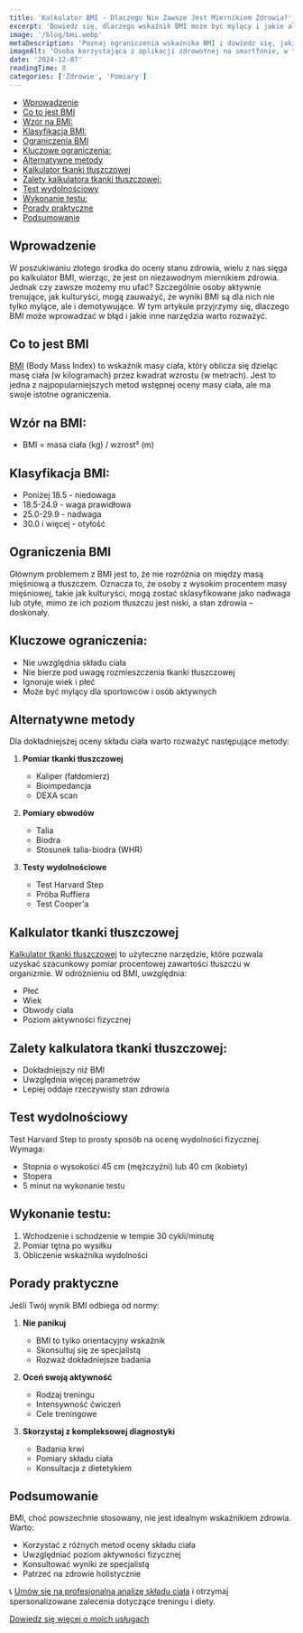 ```yaml
---
title: 'Kalkulator BMI - Dlaczego Nie Zawsze Jest Miernikiem Zdrowia?'
excerpt: 'Dowiedz się, dlaczego wskaźnik BMI może być mylący i jakie alternatywne metody oceny zdrowia warto rozważyć. Kompleksowe podejście do oceny składu ciała.'
image: '/blog/bmi.webp'
metaDescription: 'Poznaj ograniczenia wskaźnika BMI i dowiedz się, jakie alternatywne metody oceny składu ciała są dostępne. Praktyczny przewodnik po metodach pomiaru.'
imageAlt: 'Osoba korzystająca z aplikacji zdrowotnej na smartfonie, w tle ludzie ćwiczący w parku'
date: '2024-12-07'
readingTime: 8
categories: ['Zdrowie', 'Pomiary']
---
```


- [Wprowadzenie](#wprowadzenie)
- [Co to jest BMI](#co-to-jest-bmi)
- [Wzór na BMI:](#wzór-na-bmi)
- [Klasyfikacja BMI:](#klasyfikacja-bmi)
- [Ograniczenia BMI](#ograniczenia-bmi)
- [Kluczowe ograniczenia:](#kluczowe-ograniczenia)
- [Alternatywne metody](#alternatywne-metody)
- [Kalkulator tkanki tłuszczowej](#kalkulator-tkanki-tłuszczowej)
- [Zalety kalkulatora tkanki tłuszczowej:](#zalety-kalkulatora-tkanki-tłuszczowej)
- [Test wydolnościowy](#test-wydolnościowy)
- [Wykonanie testu:](#wykonanie-testu)
- [Porady praktyczne](#porady-praktyczne)
- [Podsumowanie](#podsumowanie)

## Wprowadzenie

W poszukiwaniu złotego środka do oceny stanu zdrowia, wielu z nas sięga po kalkulator BMI, wierząc, że jest on niezawodnym miernikiem zdrowia. Jednak czy zawsze możemy mu ufać? Szczególnie osoby aktywnie trenujące, jak kulturyści, mogą zauważyć, że wyniki BMI są dla nich nie tylko mylące, ale i demotywujące. W tym artykule przyjrzymy się, dlaczego BMI może wprowadzać w błąd i jakie inne narzędzia warto rozważyć.

## Co to jest BMI

[BMI](/narzedzia/bmi) (Body Mass Index) to wskaźnik masy ciała, który oblicza się dzieląc masę ciała (w kilogramach) przez kwadrat wzrostu (w metrach). Jest to jedna z najpopularniejszych metod wstępnej oceny masy ciała, ale ma swoje istotne ograniczenia.

## Wzór na BMI:
- BMI = masa ciała (kg) / wzrost² (m)

## Klasyfikacja BMI:
- Poniżej 18.5 - niedowaga
- 18.5-24.9 - waga prawidłowa
- 25.0-29.9 - nadwaga
- 30.0 i więcej - otyłość

## Ograniczenia BMI

Głównym problemem z BMI jest to, że nie rozróżnia on między masą mięśniową a tłuszczem. Oznacza to, że osoby z wysokim procentem masy mięśniowej, takie jak kulturyści, mogą zostać sklasyfikowane jako nadwaga lub otyłe, mimo że ich poziom tłuszczu jest niski, a stan zdrowia – doskonały.

## Kluczowe ograniczenia:
- Nie uwzględnia składu ciała
- Nie bierze pod uwagę rozmieszczenia tkanki tłuszczowej
- Ignoruje wiek i płeć
- Może być mylący dla sportowców i osób aktywnych

## Alternatywne metody

Dla dokładniejszej oceny składu ciała warto rozważyć następujące metody:

1. **Pomiar tkanki tłuszczowej**
   - Kaliper (fałdomierz)
   - Bioimpedancja
   - DEXA scan

2. **Pomiary obwodów**
   - Talia
   - Biodra
   - Stosunek talia-biodra (WHR)

3. **Testy wydolnościowe**
   - Test Harvard Step
   - Próba Ruffiera
   - Test Cooper'a

## Kalkulator tkanki tłuszczowej

[Kalkulator tkanki tłuszczowej](/narzedzia/bodyfat) to użyteczne narzędzie, które pozwala uzyskać szacunkowy pomiar procentowej zawartości tłuszczu w organizmie. W odróżnieniu od BMI, uwzględnia:

- Płeć
- Wiek
- Obwody ciała
- Poziom aktywności fizycznej

## Zalety kalkulatora tkanki tłuszczowej:
- Dokładniejszy niż BMI
- Uwzględnia więcej parametrów
- Lepiej oddaje rzeczywisty stan zdrowia

## Test wydolnościowy

Test Harvard Step to prosty sposób na ocenę wydolności fizycznej. Wymaga:
- Stopnia o wysokości 45 cm (mężczyźni) lub 40 cm (kobiety)
- Stopera
- 5 minut na wykonanie testu

## Wykonanie testu:
1. Wchodzenie i schodzenie w tempie 30 cykli/minutę
2. Pomiar tętna po wysiłku
3. Obliczenie wskaźnika wydolności

## Porady praktyczne

Jeśli Twój wynik BMI odbiega od normy:

1. **Nie panikuj**
   - BMI to tylko orientacyjny wskaźnik
   - Skonsultuj się ze specjalistą
   - Rozważ dokładniejsze badania

2. **Oceń swoją aktywność**
   - Rodzaj treningu
   - Intensywność ćwiczeń
   - Cele treningowe

3. **Skorzystaj z kompleksowej diagnostyki**
   - Badania krwi
   - Pomiary składu ciała
   - Konsultacja z dietetykiem

## Podsumowanie

BMI, choć powszechnie stosowany, nie jest idealnym wskaźnikiem zdrowia. Warto:
- Korzystać z różnych metod oceny składu ciała
- Uwzględniać poziom aktywności fizycznej
- Konsultować wyniki ze specjalistą
- Patrzeć na zdrowie holistycznie

📞 [Umów się na profesjonalną analizę składu ciała](/kontakt) i otrzymaj spersonalizowane zalecenia dotyczące treningu i diety.

[Dowiedz się więcej o moich usługach](/trener-personalny-lodz)